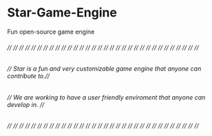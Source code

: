 # Star-Game-Engine
Fun open-source game engine


###### // // // // // // // // // // // // // // // // // // // // // // // // // // // // // // // //
###### // Star is a fun and very customizable game engine that anyone can contribute to.//
###### // We are working to have a user friendly enviroment that anyone can develop in. //
###### // // // // // // // // // // // // // // // // // // // // // // // // // // // // // // // //

